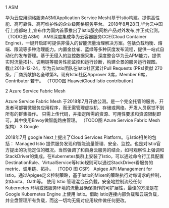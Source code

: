 
1	ASM

华为云应用网格服务ASM(Application Service Mesh)基于Istio构建。提供高性能、高可靠性、高可维护性的企业级网格服务平台。
2018年8月28日,华为云中国行上成都站上,宣布作为国内首家推出了Istio服务网格产品对外发布,并正式公测。
（TODO图 ASM）
AMS深度集成华为云容器服务CCE(Cloud Container Engine)，一键开启即可提供非侵入的智能流量治理解决方案。包括负载均衡、熔端、限流等多种治理能力。内置金丝雀、蓝绿等多种灰度发布流程，提供一站式自动化的发布管理。基于无侵入的监控数据采集，深度整合华为云APM能力，提供实时流量拓扑、调用链等服务性能监控和运行诊断，构建全景的服务运行视图。
截止2018-12-24，华为云Istio团队在Istio社区累计Pull Requests (PRs)贡献 270条，厂商贡献排名全球第3。现有Istio社区Approver 3席，Member 6席，Contributor 若干。
（TODO图 HuaweiCloud Istio contribution）

2	Azure Service Fabric Mesh 

Azure Service Fabric Mesh 于2018年7月开放公测。是一个完全托管的服务，开发者可部署微服务应用程序，而无需管理虚拟机、存储或网络。开发人员察觉不到所有的群集操作。 只需上传代码，并指定所需的资源、可用性要求和资源限制即可。其中使用Envoy做智能路由管理。
（TODO图 	Azure Service Fabric Mesh 架构）
3	Google

2018年7月 google Next上提出了Cloud Services Platform。与Istio相关的包括：
Managed Istio 提供服务发现和智能流量管理、安全、监控。也是对Istio官方提出的功能定位的概况。当然强调了和自身云服务的结合，如可观察性上强调和StackDriver的集成。在Kubernetes集群上安装了Istio，可以通过命令行工具配置DestinationRule、VirtualService等Istio规则可以通过StackDriver看服务的metric、调用链、拓扑。
（TODO 图 CSP）
Apigee API Management for Istio。通过Apigee定义控制策略，基于Istio的Mixer的策略执行对每请求的控制，如Quota、Oath等。
使用 Istio 管理混合云负载。安全地控制流经任何 Kubernetes 环境或微服务环境的流量且确保操作的可扩展性，最佳的方法是在 Google Kubernetes Engine 上使用 Istio。借助 Istio连接内部负载和云端负载，并全盘管理所有负载，而这一切均无需对应用软件做任何更改。
